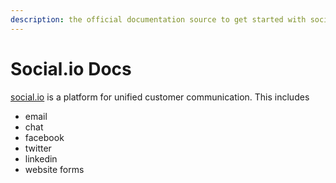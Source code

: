 ```yaml
---
description: the official documentation source to get started with social.io
---
```


# Social.io Docs

[social.io](https://social.io) is a platform for unified customer communication. This includes

* email
* chat
* facebook
* twitter
* linkedin
* website forms

